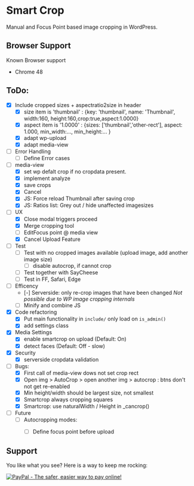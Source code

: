 Smart Crop
==========

Manual and Focus Point based image cropping in WordPress.


Browser Support
---------------
Known Browser support
 - Chrome 48


ToDo:
-----
 - [x] Include cropped sizes + aspectratio2size in header
 	- [x] size item is 
 			'thumbnail' : {key: 'thumbnail', name: 'Thumbnail', width:160, height:160,crop:true,aspect:1.0000}
 	- [x] aspect item is 
 			'1.0000' : {sizes: ['thumbnail','other-rect'], aspect: 1.000, min_width:..., min_height:... }
 	- [x] adapt wp-upload
 	- [x] adapt media-view
 - [ ] Error Handling
 	- [ ] Define Error cases
 - [ ] media-view
 	- [x] set wp defalt crop if no cropdata present.
 	- [x] implement analyze
 	- [x] save crops
 	- [x] Cancel
 	- [x] JS: Force reload Thumbnail after saving crop
 	- [x] JS: Ratios list: Grey out / hide unaffected imagesizes
 - [ ] UX
	- [x] Close modal triggers proceed
	- [x] Merge cropping tool
	- [ ] EditFocus point @ media view
	- [x] Cancel Upload Feature
 - [ ] Test 
 	- [ ] Test with no cropped images available (upload image, add another image size)
 		- [ ] disable autocrop, if cannot crop
 	- [ ] Test together with SayCheese
 	- [ ] Test in FF, Safari, Edge
 - [ ] Efficency
 	- [-] Serverside: only re-crop images that have been changed
 		  *Not possible due to WP image cropping internals*
 	- [ ] Minify and combine JS
 - [X] Code refactoring
 	- [x] Put main functionality in `include/` only load on `is_admin()`
 	- [x] add settings class
 - [x] Media Settings
 	- [x] enable smartcrop on upload (Default: On)
 	- [x] detect faces (Default: Off - slow)
 - [x] Security
 	- [x] serverside cropdata validation
 - [ ] Bugs: 
 	- [x] First call of media-view dows not set crop rect
 	- [x] Open img > AutoCrop > open another img > autocrop : btns don't not get re-enabled
	- [x] Min height/width should be largest size, not smallest
	- [x] Smartcrop always cropping squares
	- [x] Smartcrop: use naturalWidth / Height in _cancrop()
 - [ ] Future
 	- [ ] Autocropping modes:
 		- [ ] Define focus point before upload


Support
-------
You like what you see? Here is a way to keep me rocking:

<a href="https://www.paypal.com/cgi-bin/webscr?cmd=_s-xclick&hosted_button_id=F8NKC6TCASUXE"><img src="https://www.paypalobjects.com/en_US/i/btn/btn_donate_SM.gif" border="0" name="submit" alt="PayPal - The safer, easier way to pay online!" /></a>
